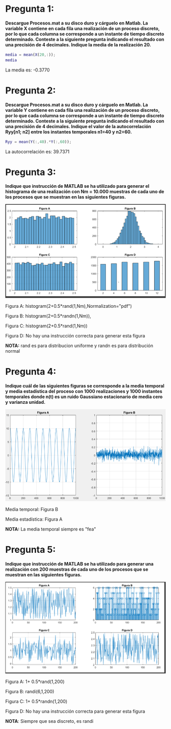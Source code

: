 # Pregunta 1: 
**Descargue Procesos.mat a su disco duro y cárguelo en Matlab. La variable X contiene en cada fila una realización de un proceso discreto, por lo que cada columna se corresponde a un instante de tiempo discreto determinado.
Conteste a la siguiente pregunta indicando el resultado con una precisión de 4 decimales. Indique la media de la realización 20.**

```Matlab
media = mean(X(20,:));
media
```

La media es: -0.3770

# Pregunta 2:
**Descargue Procesos.mat a su disco duro y cárguelo en Matlab. La variable Y contiene en cada fila una realización de un proceso discreto, por lo que cada columna se corresponde a un instante de tiempo discreto determinado.
Conteste a la siguiente pregunta indicando el resultado con una precisión de 4 decimales. Indique el valor de la autocorrelación Ryy[n1; n2] entre los instantes temporales n1=40 y n2=60.**

```Matlab
Ryy = mean(Y(:,40).*Y(:,60));
```

La autocorrelación es: 39.7371

# Pregunta 3:
**Indique que instrucción de MATLAB se ha utilizado para generar el histograma de una realización con Nm = 10.000 muestras de cada uno de los procesos que se muestran en las siguientes figuras.**

![](https://github.com/aperona2018/TC_Practicas/blob/main/parcial1_3.png)

Figura A: histogram(2+0.5*rand(1,Nm),Normalization="pdf")

Figura B: histogram(2+0.5*randn(1,Nm)),

Figura C:  histogram(2+0.5*rand(1,Nm))

Figura D: No hay una instrucción correcta para generar esta figura

**NOTA:** rand es para distribucion uniforme y randn es para distribución normal

# Pregunta 4:

**Indique cuál de las siguientes figuras se corresponde a la media temporal y media estadística del proceso con 1000 realizaciones y 1000 instantes temporales donde n(t) es un ruido Gaussiano estacionario de media cero y varianza unidad.**

![](https://github.com/aperona2018/TC_Practicas/blob/main/parcial1_4.png)

Media temporal: Figura B

Media estadística: Figura A

**NOTA:** La media temporal siempre es "fea"

# Pregunta 5:

**Indique que instrucción de MATLAB se ha utilizado para generar una realización con 200 muestras de cada uno de los procesos que se muestran en las siguientes figuras.**

![](https://github.com/aperona2018/TC_Practicas/blob/main/parcial1_5.png)

Figura A: 1+ 0.5*rand(1,200)

Figura B: randi(6,1,200)

Figura C: 1+ 0.5*randn(1,200)

Figura D: No hay una instrucción correcta para generar esta figura

**NOTA**: Siempre que sea discreto, es randi

